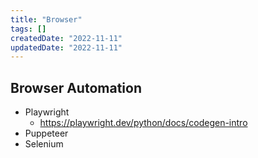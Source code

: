 ```yaml
---
title: "Browser"
tags: []
createdDate: "2022-11-11"
updatedDate: "2022-11-11"
---
```


## Browser Automation
- Playwright
    - https://playwright.dev/python/docs/codegen-intro
- Puppeteer
- Selenium
